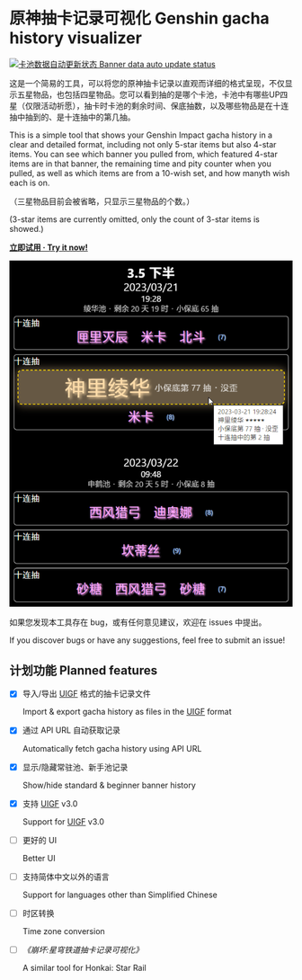# 原神抽卡记录可视化 Genshin gacha history visualizer

[![卡池数据自动更新状态 Banner data auto update status](https://img.shields.io/github/actions/workflow/status/DGCK81LNN/gi-gacha/update_banners.yml?logo=github&logoColor=silver&label=卡池数据自动更新状态+Banner+data+auto+update+status)
](https://github.com/DGCK81LNN/gi-gacha/actions/workflows/update_banners.yml)

这是一个简易的工具，可以将您的原神抽卡记录以直观而详细的格式呈现，不仅显示五星物品，也包括四星物品。您可以看到抽的是哪个卡池，卡池中有哪些UP四星（仅限活动祈愿），抽卡时卡池的剩余时间、保底抽数，以及哪些物品是在十连抽中抽到的、是十连抽中的第几抽。

This is a simple tool that shows your Genshin Impact gacha history in a clear and detailed format, including not only 5-star items but also 4-star items. You can see which banner you pulled from, which featured 4-star items are in that banner, the remaining time and pity counter when you pulled, as well as which items are from a 10-wish set, and how manyth wish each is on.

（三星物品目前会被省略，只显示三星物品的个数。）

(3-star items are currently omitted, only the count of 3-star items is showed.)

__[立即试用 · Try it now!](http://dgck81lnn.pony.icu/gi/gacha/)__

![截图](images/screenshot.png)

如果您发现本工具存在 bug，或有任何意见建议，欢迎在 issues 中提出。

If you discover bugs or have any suggestions, feel free to submit an issue!

## 计划功能 Planned features

- [X] 导入/导出 [UIGF] 格式的抽卡记录文件

  Import & export gacha history as files in the [UIGF] format

- [X] 通过 API URL 自动获取记录

  Automatically fetch gacha history using API URL

- [X] 显示/隐藏常驻池、新手池记录

  Show/hide standard & beginner banner history

- [X] 支持 [UIGF] v3.0

  Support for [UIGF] v3.0

- [ ] 更好的 UI

  Better UI

- [ ] 支持简体中文以外的语言

  Support for languages other than Simplified Chinese

- [ ] 时区转换

  Time zone conversion

- [ ] _《崩坏:星穹铁道抽卡记录可视化》_

  A similar tool for Honkai: Star Rail

[UIGF]: https://uigf.org/zh/standards/UIGF.html
